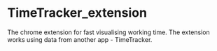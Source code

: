 # TimeTracker_extension
The chrome extension for fast visualising working time.
The extension works using data from another app - TimeTracker.
